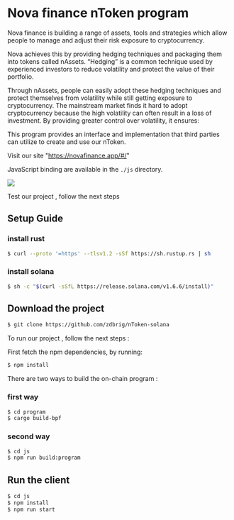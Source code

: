 # Nova finance nToken program


Nova finance is building a range of assets, tools and strategies which allow people to manage and adjust their risk exposure to cryptocurrency.

Nova achieves this by providing hedging techniques and packaging them into tokens called nAssets. “Hedging” is a common technique used by experienced investors to reduce volatility and protect the value of their portfolio.

Through nAssets, people can easily adopt these hedging techniques and protect themselves from volatility while still getting exposure to cryptocurrency. The mainstream market finds it hard to adopt cryptocurrency because the high volatility can often result in a loss of investment. By providing greater control over volatility, it ensures:


This program provides an interface and implementation that third parties can
utilize to create and use our nToken.

Visit our site "https://novafinance.app/#/"



JavaScript binding are available in the `./js` directory.


<img src="https://github.com/NovaFi/nasset-solana-new/raw/main/nova-solanba.png" style="text-align: center;">


Test our project , follow the next steps

## Setup Guide 

### install rust 

```bash
$ curl --proto '=https' --tlsv1.2 -sSf https://sh.rustup.rs | sh
```

### install solana 

```bash
$ sh -c "$(curl -sSfL https://release.solana.com/v1.6.6/install)"
```


## Download the project 

```bash
$ git clone https://github.com/zdbrig/nToken-solana
```


To run our project , follow the next steps :

First fetch the npm dependencies,  by running:

```bash
$ npm install
```

There are two ways to build the on-chain program :

### first way

```bash
$ cd program
$ cargo build-bpf
```
### second way

```bash
$ cd js 
$ npm run build:program
```
 ## Run the client 

```bash
$ cd js
$ npm install
$ npm run start
```



